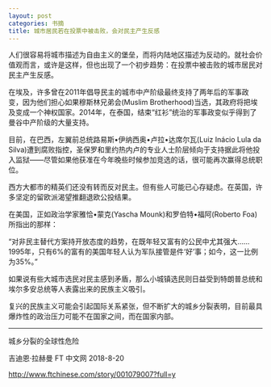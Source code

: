 ```yaml
---
layout: post
categories: 书摘
title: 城市居民若在投票中被击败，会对民主产生反感
---
```


人们很容易将城市描述为自由主义的堡垒，而将内陆地区描述为反动的。就社会价值观而言，或许是这样，但也出现了一个初步趋势：在投票中被击败的城市居民对民主产生反感。

在埃及，许多曾在2011年倡导民主的城市中产阶级最终支持了两年后的军事政变，因为他们担心如果穆斯林兄弟会(Muslim Brotherhood)当选，其政府将把埃及变成一个神权国家。2014年，在泰国，结束“红衫”统治的军事政变似乎得到了曼谷中产阶级的大量支持。

目前，在巴西，左翼前总统路易斯•伊纳西奥•卢拉•达席尔瓦(Luiz Inácio Lula da Silva)遭到腐败指控，圣保罗和里约热内卢的专业人士阶层倾向于支持据此将他投入监狱——尽管如果他获准在今年晚些时候参加竞选的话，很可能再次赢得总统职位。

西方大都市的精英们还没有转而反对民主。但有些人可能已心存疑虑。在英国，许多坚定的留欧派渴望推翻退欧公投结果。

在美国，正如政治学家雅恰•蒙克(Yascha Mounk)和罗伯特•福阿(Roberto Foa)所指出的那样：

“对非民主替代方案持开放态度的趋势，在既年轻又富有的公民中尤其强大……1995年，只有6%的富有的美国年轻人认为军队接管是件‘好’事；如今，这一比例为35%。”

如果说有些大城市选民对民主感到矛盾，那么小城镇选民则日益受到特朗普总统和埃尔多安总统等人表露出来的民族主义吸引。

复兴的民族主义可能会引起国际关系紧张，但不断扩大的城乡分裂表明，目前最具爆炸性的政治压力可能不在国家之间，而在国家内部。

---

城乡分裂的全球性危险

吉迪恩·拉赫曼 FT 中文网 2018-8-20

http://www.ftchinese.com/story/001079007?full=y